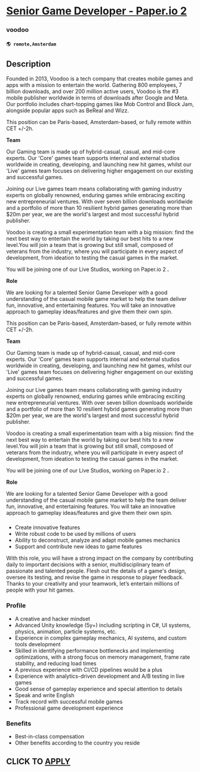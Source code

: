 # [Senior Game Developer - Paper.io 2](https://www.remotewlb.com/apply/senior-game-developer-paper-io-2)  
### voodoo  
#### `🌎 remote,Amsterdam`  

## Description

Founded in 2013, Voodoo is a tech company that creates mobile games and apps with a mission to entertain the world. Gathering 800 employees, 7 billion downloads, and over 200 million active users, Voodoo is the #3 mobile publisher worldwide in terms of downloads after Google and Meta. Our portfolio includes chart-topping games like Mob Control and Block Jam, alongside popular apps such as BeReal and Wizz.

  

This position can be Paris-based, Amsterdam-based, or fully remote within CET +/-2h.

  

 **Team**

  

Our Gaming team is made up of hybrid-casual, casual, and mid-core experts. Our 'Core' games team supports internal and external studios worldwide in creating, developing, and launching new hit games, whilst our 'Live' games team focuses on delivering higher engagement on our existing and successful games.

  

Joining our Live games team means collaborating with gaming industry experts on globally renowned, enduring games while embracing exciting new entrepreneurial ventures. With over seven billion downloads worldwide and a portfolio of more than 10 resilient hybrid games generating more than $20m per year, we are the world's largest and most successful hybrid publisher.

  

Voodoo is creating a small experimentation team with a big mission: find the next best way to entertain the world by taking our best hits to a new level.You will join a team that is growing but still small, composed of veterans from the industry, where you will participate in every aspect of development, from ideation to testing the casual games in the market.

You will be joining one of our Live Studios, working on Paper.io 2 **.**

  

 **Role**

  

We are looking for a talented Senior Game Developer with a good understanding of the casual mobile game market to help the team deliver fun, innovative, and entertaining features. You will take an innovative approach to gameplay ideas/features and give them their own spin.

  

This position can be Paris-based, Amsterdam-based, or fully remote within CET +/-2h.

  

 **Team**

  

Our Gaming team is made up of hybrid-casual, casual, and mid-core experts. Our 'Core' games team supports internal and external studios worldwide in creating, developing, and launching new hit games, whilst our 'Live' games team focuses on delivering higher engagement on our existing and successful games.

  

Joining our Live games team means collaborating with gaming industry experts on globally renowned, enduring games while embracing exciting new entrepreneurial ventures. With over seven billion downloads worldwide and a portfolio of more than 10 resilient hybrid games generating more than $20m per year, we are the world's largest and most successful hybrid publisher.

  

Voodoo is creating a small experimentation team with a big mission: find the next best way to entertain the world by taking our best hits to a new level.You will join a team that is growing but still small, composed of veterans from the industry, where you will participate in every aspect of development, from ideation to testing the casual games in the market.

You will be joining one of our Live Studios, working on Paper.io 2 **.**

  

 **Role**

  

We are looking for a talented Senior Game Developer with a good understanding of the casual mobile game market to help the team deliver fun, innovative, and entertaining features. You will take an innovative approach to gameplay ideas/features and give them their own spin.

  

###

* Create innovative features
* Write robust code to be used by millions of users
* Ability to deconstruct, analyze and adapt mobile games mechanics
* Support and contribute new ideas to game features 

  

With this role, you will have a strong impact on the company by contributing daily to important decisions with a senior, multidisciplinary team of passionate and talented people. Flesh out the details of a game's design, oversee its testing, and revise the game in response to player feedback. Thanks to your creativity and your teamwork, let’s entertain millions of people with your hit games.

  

### Profile

* A creative and hacker mindset
* Advanced Unity knowledge (5y+) including scripting in C#, UI systems, physics, animation, particle systems, etc.
* Experience in complex gameplay mechanics, AI systems, and custom tools development
* Skilled in identifying performance bottlenecks and implementing optimizations, with a strong focus on memory management, frame rate stability, and reducing load times
* A previous experience with CI/CD pipelines would be a plus
* Experience with analytics-driven development and A/B testing in live games
* Good sense of gameplay experience and special attention to details
* Speak and write English
* Track record with successful mobile games
* Professional game development experience

  

### Benefits

* Best-in-class compensation
* Other benefits according to the country you reside

  

  
## CLICK TO [APPLY](https://www.remotewlb.com/apply/senior-game-developer-paper-io-2)

